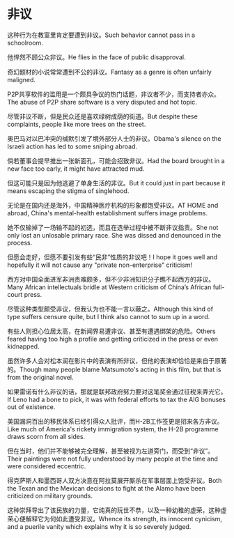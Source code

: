 # 非议

<p><span class="chinese">这种行为在教室里肯定要遭到非议。</span><span class="english">Such behavior cannot pass in a schoolroom.</span></p>

<p><span class="chinese">他悍然不顾公众非议。</span><span class="english">He flies in the face of public disapproval.</span></p>

<p><span class="chinese">奇幻题材的小说常常遭到不公的非议。</span><span class="english">Fantasy as a genre is often unfairly maligned.</span></p>

<p><span class="chinese">P2P共享软件的滥用是一个颇具争议的热门话题，非议者不少，而支持者亦众。</span><span class="english">The abuse of P2P share software is a very disputed and hot topic.</span></p>

<p><span class="chinese">尽管非议不断，但是民众还是喜欢绿树成荫的街道。</span><span class="english">But despite these complaints, people like more trees on the street.</span></p>

<p><span class="chinese">奥巴马对以巴冲突的缄默引发了境外部分人士的非议。</span><span class="english">Obama's silence on the Israeli action has led to some sniping abroad.</span></p>

<p><span class="chinese">倘若董事会提早推出一张新面孔，可能会招致非议。</span><span class="english">Had the board brought in a new face too early, it might have attracted mud.</span></p>

<p><span class="chinese">但这可能只是因为他逃避了单身生活的非议。</span><span class="english">But it could just in part because it means escaping the stigma of singlehood.</span></p>

<p><span class="chinese">无论是在国内还是海外，中国精神医疗机构的形象都饱受非议。</span><span class="english">AT HOME and abroad, China's mental-health establishment suffers image problems.</span></p>

<p><span class="chinese">她不仅输掉了一场输不起的初选，而且在选举过程中被不断非议指责。</span><span class="english">She not only lost an unlosable primary race. She was dissed and denounced in the process.</span></p>

<p><span class="chinese">但愿会走好，但愿不要引发有些“民非”性质的非议吧！</span><span class="english">I hope it goes well and hopefully it will not cause any "private non-enterprise" criticism!</span></p>

<p><span class="chinese">西方对中国全面进军非洲责难颇多，但不少非洲知识分子瞧不起西方的非议。</span><span class="english">Many African intellectuals bridle at Western criticism of China’s African full-court press.</span></p>

<p><span class="chinese">尽管这种类型颇受非议，但我认为也不能一言以蔽之。</span><span class="english">Although this kind of type suffers censure quite, but I think also cannot to sum up in a word.</span></p>

<p><span class="chinese">有些人则担心位居太高，在新闻界易遭非议、甚至有遭遇绑架的危险。</span><span class="english">Others feared having too high a profile and getting criticized in the press or even kidnapped.</span></p>

<p><span class="chinese">虽然许多人会对松本润在影片中的表演有所非议，但他的表演却恰恰是来自于原著的。</span><span class="english">Though many people blame Matsumoto's acting in this film, but that is from the original novel.</span></p>

<p><span class="chinese">如果雷诺有什么非议的话，那就是联邦政府努力要对这笔奖金通过征税来弄光它。</span><span class="english">If Leno had a bone to pick, it was with federal efforts to tax the AIG bonuses out of existence.</span></p>

<p><span class="chinese">美国漏洞百出的移民体系已经引得众人批评，而H-2B工作签更是招来各方非议。</span><span class="english">Like much of America's rickety immigration system, the H-2B programme draws scorn from all sides.</span></p>

<p><span class="chinese">但在当时，他们并不能够被完全理解，甚至被视为左道旁门，而受到“非议”。</span><span class="english">Their paintings were not fully understood by many people at the time and were considered eccentric.</span></p>

<p><span class="chinese">得克萨斯人和墨西哥人双方决意在阿拉莫展开厮杀在军事层面上饱受非议。</span><span class="english">Both the Texan and the Mexican decisions to fight at the Alamo have been criticized on military grounds.</span></p>

<p><span class="chinese">这种崇拜导出了该民族的力量，它纯真的玩世不恭，以及一种幼稚的虚荣，这种虚荣心便解释它为何如此遭受非议。</span><span class="english">Whence its strength, its innocent cynicism, and a puerile vanity which explains why it is so severely judged.</span></p>

